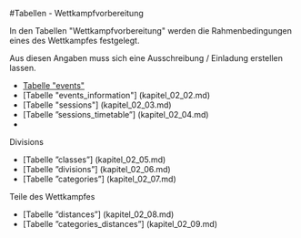#Tabellen - Wettkampfvorbereitung

In den Tabellen "Wettkampfvorbereitung" werden die Rahmenbedingungen eines des Wettkampfes festgelegt. 

Aus diesen Angaben muss sich eine Ausschreibung / Einladung erstellen lassen.

* [Tabelle "events"](kapitel_02_01.md)
* [Tabelle "events_information"] (kapitel_02_02.md)
* [Tabelle "sessions"] (kapitel_02_03.md)
* [Tabelle ”sessions_timetable”] (kapitel_02_04.md)
* 
Divisions
* [Tabelle ”classes”] (kapitel_02_05.md)
* [Tabelle ”divisions”] (kapitel_02_06.md)
* [Tabelle ”categories”] (kapitel_02_07.md)

Teile des Wettkampfes
* [Tabelle ”distances”] (kapitel_02_08.md)
* [Tabelle ”categories_distances”] (kapitel_02_09.md)
